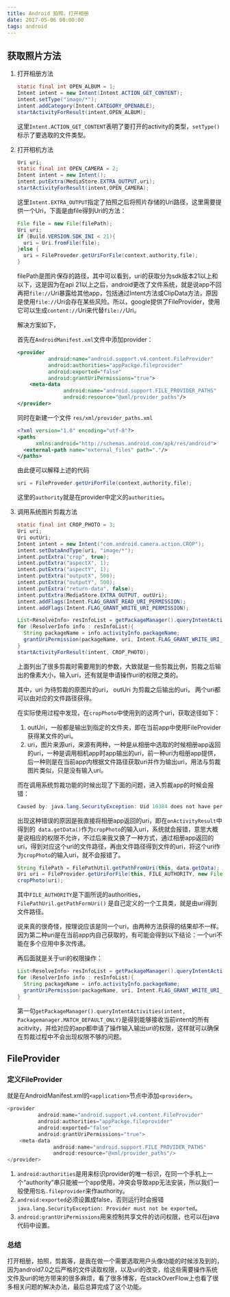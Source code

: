 ```yaml
---
title: Android 拍照、打开相册
date: 2017-05-06 00:00:00
tags: android
---
```


## 获取照片方法

1.  打开相册方法

    ```java
    static final int OPEN_ALBUM = 1;
    Intent intent = new Intent(Intent.ACTION_GET_CONTENT);
    intent.setType("image/*");
    intent.addCategory(Intent.CATEGORY_OPENABLE);
    startActivityForResult(intent,OPEN_ALBUM);
    ```

    这里`Intent.ACTION_GET_CONTENT`表明了要打开的activity的类型，`setType()`标示了要选取的文件类型。

2. 打开相机方法

    ```java
    Uri uri;
    static final int OPEN_CAMERA = 2;
    Intent intent = new Intent();
    intent.putExtra(MediaStore.EXTRA_OUTPUT,uri);
    startActivityForResult(intent,OPEN_CAMERA);
    ```

    这里`Intent.EXTRA_OUTPUT`指定了拍照之后将照片存储的Uri路径，这里需要提供一个Uri，下面是由file得到Uri的方法：

    ```java
    File file = new File(filePath);
    Uri uri;
    if (Build.VERSION.SDK_INI < 21){
      uri = Uri.fromFile(file);
    }else {
      uri = FileProveder.getUriForFile(context,authority,file);
    }
    ```

    filePath是图片保存的路径，其中可以看到，uri的获取分为sdk版本21以上和以下，这是因为在api 21以上之后，android更改了文件系统，就是说app不回再把`file://`Uri暴露给其他app，包括通过Intent方法或ClipData方法，原因是使用`file://`Uri会存在某些风险。所以，google提供了FileProvider，使用它可以生成`content://`Uri来代替`file://`Uri。

    解决方案如下，

    首先在`AndroidManifest.xml`文件中添加provider：

    ```xml
    <provider
              android:name="android.support.v4.content.FileProvider"
              android:authorities="appPackge.fileprovider"
              android:exported="false"
              android:grantUriPermissions="true">
      	<meta-data
                   android:name="android.support.FILE_PROVIDER_PATHS"
                   android:resource="@xml/provider_paths"/>
    </provider>
    ```

    同时在新建一个文件 `res/xml/provider_paths.xml`

    ```xml
    <?xml version="1.0" encoding="utf-8"?>
    <paths
          xmlns:android="http://schemas.android.com/apk/res/android">
      <external-path name="external_files" path="."/>
    </paths>
    ```

    由此便可以解释上述的代码

    ```java
    uri = FileProveder.getUriForFile(context,authority,file);
    ```

    这里的`authority`就是在provider中定义的`authorities`。

3.  调用系统图片剪裁方法

    ```java
    static final int CROP_PHOTO = 3;
    Uri uri;
    Uri outUri;
    Intent intent = new Intent("com.android.camera.action.CROP");
    intent.setDataAndType(uri, "image/*");
    intent.putExtra("crop", true);
    intent.putExtra("aspectX", 1);
    intent.putExtra("aspectY", 1);
    intent.putExtra("outputX", 500);
    intent.putExtra("outputY", 500);
    intent.putExtra("return-data", false);
    intent.putExtra(MediaStore.EXTRA_OUTPUT, outUri);
    intent.addFlags(Intent.FLAG_GRANT_READ_URI_PERMISSION);
    intent.addFlags(Intent.FLAG_GRANT_WRITE_URI_PERMISSION);

    List<ResolveInfo> resInfoList = getPackageManager().queryIntentActivities(intent, PackageManager.MATCH_DEFAULT_ONLY);
    for (ResolverInfo info : resInfoList){
      String packageName = info.activityInfo.packageName;
      grantUriPermission(packageName, uri, Intent.FLAG_GRANT_WRITE_URI_PERMISSION | Intent.FLAG_GRANT_READ_URI_PERMISSION)
    }
    startActivityForResult(intent, CROP_PHOTO);
    ```

    上面列出了很多剪裁时需要用到的参数，大致就是一些剪裁比例，剪裁之后输出的像素大小，输入uri，还有就是申请操作uri的权限之类的。

    其中，uri 为待剪裁的原图片的uri， outUri 为剪裁之后输出的uri， 两个uri都可以由对应的文件路径获得。

    在实际使用过程中发现，在`cropPhoto`中使用到的这两个uri，获取途径如下：

    1.  outUri，一般都是输出到指定的文件夹，即在当前app中使用FileProvider获得某文件的uri。
    2.  uri，图片来源uri，来源有两种，一种是从相册中选取的时候相册app返回的uri，一种是调用相机app时app输出的uri，前一种uri为相册app提供，后一种则是在当前app内根据文件路径获取uri并作为输出uri，用法与剪裁图片类似，只是没有输入uri。

    而在调用系统剪裁功能的时候出现了下面的问题，进入剪裁app的时候会报错：

    ```java
    Caused by: java.lang.SecurityException: Uid 10384 does not have permission to uri 0 @ content://com.android.providers.media.documents/document/image%3A215598
    ```

    出现这种错误的原因是我直接将相册app返回的uri，即在`onActivityResult`中得到的` data.getData()`作为`cropPhoto`的输入uri，系统就会报错，意思大概是说相应的权限不允许，不过后来我又换了一种方式，通过相册app返回的uri，得到对应这个uri的文件路径，再由文件路径得到文件的uri，将这个uri作为`cropPhoto`的输入uri，就不会报错了。

    ```java
    String filePath = FilePathUtil.getPathFromUri(this, data.getData);
    Uri uri = FileProvider.getUriForFile(this, FILE_AUTHORITY, new File(filePath));
    cropPhoto(uri);
    ```

    其中`FILE_AUTHORITY`是下面所说的authorities，`FilePathUril.getPathFormUri()` 是自己定义的一个工具类，就是由uri得到文件路径。

    说来真的很奇怪，按理说应该是同一个uri，由两种方法获得的结果却不一样。因为第二种uri是在当前app内自己获取的，有可能会得到以下结论：一个uri不能在多个应用中多次传递。

    再后面就是关于uri的权限操作：

    ```java
    List<ResolveInfo> resInfoList = getPackageManager().queryIntentActivities(intent, PackageManager.MATCH_DEFAULT_ONLY);
    for (ResolverInfo info : resInfoList){
      String packageName = info.activityInfo.packageName;
      grantUriPermission(packageName, uri, Intent.FLAG_GRANT_WRITE_URI_PERMISSION | Intent.FLAG_GRANT_READ_URI_PERMISSION)
    }
    ```

    第一句`getPackageManager().queryIntentActivities(intent, Packagemanager.MATCH_DEFAULT_ONLY)`是得到能够接收当前intent的所有acitivity，并给对应的app都申请了操作输入输出uri的权限，这样就可以确保在剪裁过程中不会出现权限不够的问题。

## FileProvider

### 定义FileProvider

就是在AndroidManifest.xml的`<application>`节点中添加`<provider>`。

```java
<provider
          android:name="android.support.v4.content.FileProvider"
          android:authorities="appPackge.fileprovider"
          android:exported="false"
          android:grantUriPermissions="true">
  	<meta-data
               android:name="android.support.FILE_PROVIDER_PATHS"
               android:resource="@xml/provider_paths"/>
</provider>
```

1.  `android:authorities`是用来标识provider的唯一标识，在同一个手机上一个“authority”串只能被一个app使用，冲突会导致app无法安装，所以我们一般使用`包名.fileprovider`来作authority。
2.  `android:exported`必须设置成false，否则运行时会报错`java.lang.SecurityException: Provider must not be exported`。
3.  `android:grantUriPermissions`用来控制共享文件的访问权限，也可以在java代码中设置。

### 总结

打开相册，拍照，剪裁等，是我在做一个需要选取用户头像功能的时候涉及到的，因为android7.0之后严格的文件读取权限，以及uri的改变，给这些需要操作系统文件及uri的地方带来的很多麻烦，看了很多博客，在stackOverFlow上也看了很多相关问题的解决办法，最后总算完成了这个功能。